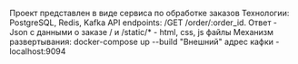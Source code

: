 Проект представлен в виде сервиса по обработке заказов
Технологии: PostgreSQL, Redis, Kafka
API endpoints: 
    /GET /order/:order_id. Ответ - Json с данными о заказе
    / и /static/* - html, css, js файлы
Механизм развертывания: docker-compose up --build 
"Внешний" адрес кафки - localhost:9094